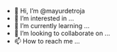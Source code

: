 - 👋 Hi, I’m @mayurdetroja
- 👀 I’m interested in ...
- 🌱 I’m currently learning ...
- 💞️ I’m looking to collaborate on ...
- 📫 How to reach me ...

<!---
mayurdetroja/mayurdetroja is a ✨ special ✨ repository because its `README.md` (this file) appears on your GitHub profile.
You can click the Preview link to take a look at your changes.
--->
